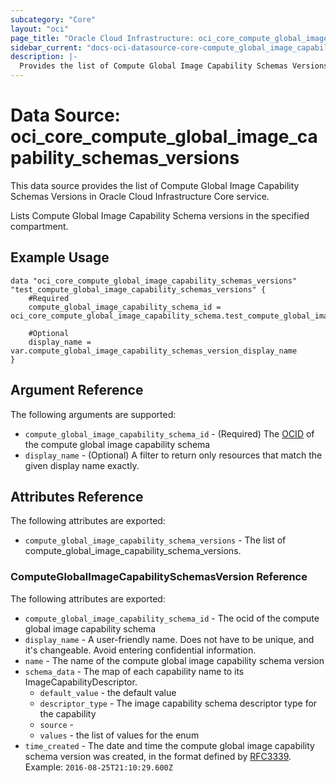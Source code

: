 ```yaml
---
subcategory: "Core"
layout: "oci"
page_title: "Oracle Cloud Infrastructure: oci_core_compute_global_image_capability_schemas_versions"
sidebar_current: "docs-oci-datasource-core-compute_global_image_capability_schemas_versions"
description: |-
  Provides the list of Compute Global Image Capability Schemas Versions in Oracle Cloud Infrastructure Core service
---
```


# Data Source: oci_core_compute_global_image_capability_schemas_versions
This data source provides the list of Compute Global Image Capability Schemas Versions in Oracle Cloud Infrastructure Core service.

Lists Compute Global Image Capability Schema versions in the specified compartment.


## Example Usage

```hcl
data "oci_core_compute_global_image_capability_schemas_versions" "test_compute_global_image_capability_schemas_versions" {
	#Required
	compute_global_image_capability_schema_id = oci_core_compute_global_image_capability_schema.test_compute_global_image_capability_schema.id

	#Optional
	display_name = var.compute_global_image_capability_schemas_version_display_name
}
```

## Argument Reference

The following arguments are supported:

* `compute_global_image_capability_schema_id` - (Required) The [OCID](https://docs.cloud.oracle.com/iaas/Content/General/Concepts/identifiers.htm) of the compute global image capability schema
* `display_name` - (Optional) A filter to return only resources that match the given display name exactly. 


## Attributes Reference

The following attributes are exported:

* `compute_global_image_capability_schema_versions` - The list of compute_global_image_capability_schema_versions.

### ComputeGlobalImageCapabilitySchemasVersion Reference

The following attributes are exported:

* `compute_global_image_capability_schema_id` - The ocid of the compute global image capability schema 
* `display_name` - A user-friendly name. Does not have to be unique, and it's changeable. Avoid entering confidential information. 
* `name` - The name of the compute global image capability schema version 
* `schema_data` - The map of each capability name to its ImageCapabilityDescriptor.
	* `default_value` - the default value
	* `descriptor_type` - The image capability schema descriptor type for the capability 
	* `source` - 
	* `values` - the list of values for the enum
* `time_created` - The date and time the compute global image capability schema version was created, in the format defined by [RFC3339](https://tools.ietf.org/html/rfc3339).  Example: `2016-08-25T21:10:29.600Z` 

